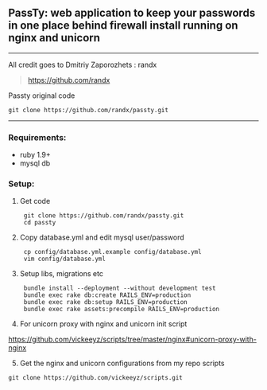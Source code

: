 ## PassTy: web application to keep your passwords in one place behind firewall install  running on nginx and unicorn

- - -

All credit goes to Dmitriy Zaporozhets : randx
> https://github.com/randx

Passty original code

```
git clone https://github.com/randx/passty.git
```

- - -


### Requirements:

* ruby 1.9+
* mysql db

### Setup:


1. Get code

        git clone https://github.com/randx/passty.git
        cd passty


2. Copy database.yml and edit mysql user/password


        cp config/database.yml.example config/database.yml
        vim config/database.yml


3. Setup libs, migrations etc

        bundle install --deployment --without development test
        bundle exec rake db:create RAILS_ENV=production
        bundle exec rake db:setup RAILS_ENV=production
        bundle exec rake assets:precompile RAILS_ENV=production 

4. For unicorn proxy with nginx and unicorn init script

https://github.com/vickeeyz/scripts/tree/master/nginx#unicorn-proxy-with-nginx

5. Get the nginx and unicorn configurations from my repo scripts

```
git clone https://github.com/vickeeyz/scripts.git
```
